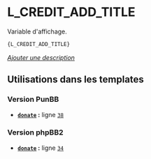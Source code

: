 # L_CREDIT_ADD_TITLE


Variable d'affichage.

```html
{L_CREDIT_ADD_TITLE}
```

[*Ajouter une description*](https://fa-tvars.appspot.com/var/L_CREDIT_ADD_TITLE)

## Utilisations dans les templates

### Version PunBB
* __[`donate`](../tpl/var/punbb/donate.md#readme) :__ ligne [`38`](../tpl/src/punbb/donate.tpl#L38)

### Version phpBB2
* __[`donate`](../tpl/var/subsilver/donate.md#readme) :__ ligne [`34`](../tpl/src/subsilver/donate.tpl#L34)